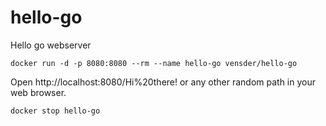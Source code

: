 # hello-go

Hello go webserver

``docker run -d -p 8080:8080 --rm --name hello-go vensder/hello-go``

Open http://localhost:8080/Hi%20there! or any other random path in your web browser.

``docker stop hello-go``
